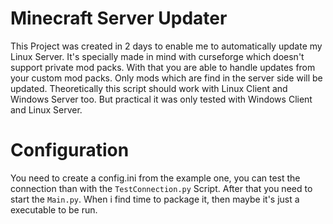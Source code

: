 # Minecraft Server Updater

This Project was created in 2 days to enable me to automatically update my Linux Server.
It's specially made in mind with curseforge which doesn't support private mod packs.
With that you are able to handle updates from your custom mod packs. Only mods
which are find in the server side will be updated.
Theoretically this script should work with Linux Client and Windows Server too.
But practical it was only tested with Windows Client and Linux Server.

# Configuration
You need to create a config.ini from the example one, you can test the connection than with the `TestConnection.py` Script.
After that you need to start the `Main.py`.
When i find time to package it, then maybe it's just a executable to be run.